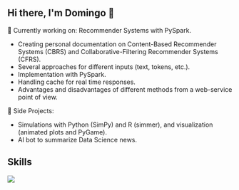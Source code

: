 ## Hi there, I'm Domingo 👋

🔭 Currently working on: Recommender Systems with PySpark.

+ Creating personal documentation on Content-Based Recommender Systems (CBRS) and Collaborative-Filtering Recommender Systems (CFRS).
+ Several approaches for different inputs (text, tokens, etc.).
+ Implementation with PySpark.
+ Handling cache for real time responses.
+ Advantages and disadvantages of different methods from a web-service point of view.

📝 Side Projects:

+ Simulations with Python (SimPy) and R (simmer), and visualization (animated plots and PyGame).
+ AI bot to summarize Data Science news.


## Skills

<a href="https://skillicons.dev">
  <img src="https://skillicons.dev/icons?i=py,r,matlab,tensorflow,git,github,mysql,mongodb" />
</a>
